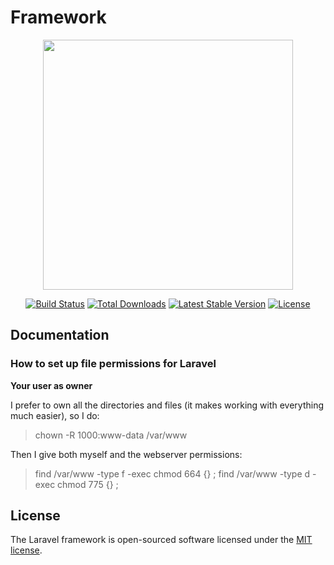 # Framework

<p align="center"><img src="https://res.cloudinary.com/dtfbvvkyp/image/upload/v1566331377/laravel-logolockup-cmyk-red.svg" width="400"></p>

<p align="center">
<a href="https://travis-ci.org/laravel/framework"><img src="https://travis-ci.org/laravel/framework.svg" alt="Build Status"></a>
<a href="https://packagist.org/packages/laravel/framework"><img src="https://poser.pugx.org/laravel/framework/d/total.svg" alt="Total Downloads"></a>
<a href="https://packagist.org/packages/laravel/framework"><img src="https://poser.pugx.org/laravel/framework/v/stable.svg" alt="Latest Stable Version"></a>
<a href="https://packagist.org/packages/laravel/framework"><img src="https://poser.pugx.org/laravel/framework/license.svg" alt="License"></a>
</p>

## Documentation

### How to set up file permissions for Laravel

**Your user as owner**

I prefer to own all the directories and files (it makes working with everything much easier), so I do:

> chown -R 1000:www-data /var/www

Then I give both myself and the webserver permissions:

> find /var/www -type f -exec chmod 664 {} \;
> find /var/www -type d -exec chmod 775 {} \;

## License

The Laravel framework is open-sourced software licensed under the [MIT license](https://opensource.org/licenses/MIT).
